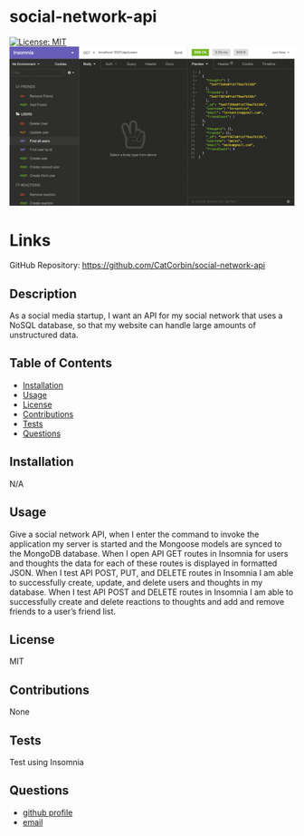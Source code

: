 # social-network-api

[![License: MIT](https://img.shields.io/badge/License-MIT-yellow.svg)](https://opensource.org/licenses/MIT)
<br>
![](m18.png)

# Links

GitHub Repository: https://github.com/CatCorbin/social-network-api

## Description

As a social media startup, I want an API for my social network that uses a NoSQL database, so that my website can handle large amounts of unstructured data.

## Table of Contents

- [Installation](#installation)
- [Usage](#usage)
- [License](#license)
- [Contributions](#contributions)
- [Tests](#tests)
- [Questions](#questions)

## Installation

N/A

## Usage

Give a social network API, when I enter the command to invoke the application my server is started and the Mongoose models are synced to the MongoDB database.
When I open API GET routes in Insomnia for users and thoughts the data for each of these routes is displayed in formatted JSON.
When I test API POST, PUT, and DELETE routes in Insomnia I am able to successfully create, update, and delete users and thoughts in my database.
When I test API POST and DELETE routes in Insomnia I am able to successfully create and delete reactions to thoughts and add and remove friends to a user’s friend list.

## License

MIT

## Contributions

None

## Tests

Test using Insomnia

## Questions
<ul>
<li> <a href = "https://github.com/CatCorbin">github profile</a>
</li>
<li> <a href = "mailto:catcorbin0919@gmail.com">email </a> </li>
</li>